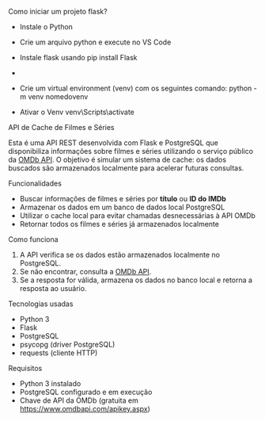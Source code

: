 Como iniciar um projeto flask?
- Instale o Python 
- Crie um arquivo python e execute no VS Code
- Instale flask usando pip install Flask
- 
- Crie um virtual environment (venv) com os seguintes comando:
python -m venv nomedovenv

- Ativar o Venv
venv\Scripts\activate

API de Cache de Filmes e Séries

Esta é uma API REST desenvolvida com Flask e PostgreSQL que disponibiliza informações sobre filmes e séries utilizando o serviço público da [OMDb API](https://www.omdbapi.com/). O objetivo é simular um sistema de cache: os dados buscados são armazenados localmente para acelerar futuras consultas.

Funcionalidades

- Buscar informações de filmes e séries por **título** ou **ID do IMDb**
- Armazenar os dados em um banco de dados local PostgreSQL
- Utilizar o cache local para evitar chamadas desnecessárias à API OMDb
- Retornar todos os filmes e séries já armazenados localmente


Como funciona

1. A API verifica se os dados estão armazenados localmente no PostgreSQL.
2. Se não encontrar, consulta a [OMDb API](https://www.omdbapi.com/).
3. Se a resposta for válida, armazena os dados no banco local e retorna a resposta ao usuário.


Tecnologias usadas

- Python 3
- Flask
- PostgreSQL
- psycopg (driver PostgreSQL)
- requests (cliente HTTP)


Requisitos

- Python 3 instalado
- PostgreSQL configurado e em execução
- Chave de API da OMDb (gratuita em https://www.omdbapi.com/apikey.aspx)

